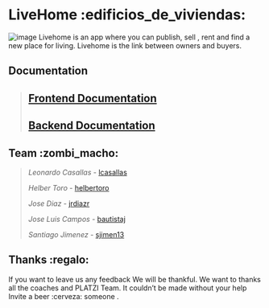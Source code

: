 # LiveHome :edificios_de_viviendas:
![image](https://drive.google.com/uc?export=view&id=1557x9NcPb7q8ilAZIQD-slES2pDRsuY4)
Livehome is an app where you can publish, sell , rent and find a new place for living. Livehome is the link between owners and buyers.
## Documentation
> ## [ Frontend Documentation ](https://github.com/faroDev/LiveHome/blob/develop/backend/liveHomeBackend/store/README.md)
>
> ## [Backend Documentation ](https://github.com/faroDev/LiveHome/tree/develop/backend/liveHomeBackend)
## Team :zombi_macho:
> _Leonardo Casallas_ - [lcasallas](https://github.com/lcasallas)
>
> _Helber Toro_ - [helbertoro](https://github.com/helbertoro)
>
> _Jose Diaz_ - [jrdiazr](https://github.com/jrdiazr)
>
> _Jose Luis Campos_ - [bautistaj](https://github.com/bautistaj)
>
> _Santiago Jimenez_ - [sjimen13](https://github.com/sjimen13)
## Thanks :regalo:
If you want to leave us any feedback We will be thankful.
We want to thanks all the coaches and PLATZI Team. It couldn’t be made without your help
Invite a beer :cerveza: someone .
